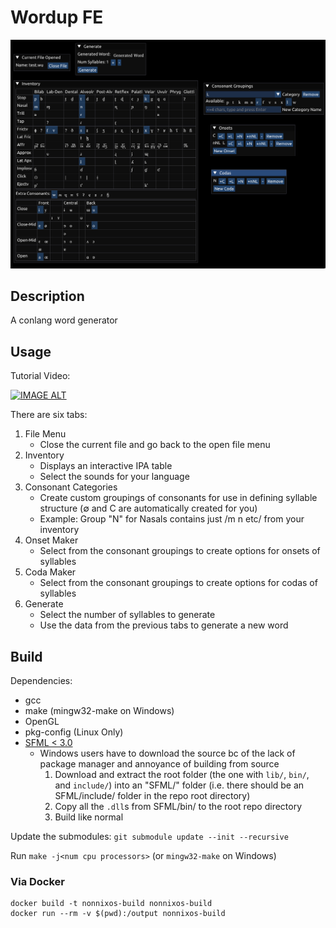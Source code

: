 # Wordup FE

![screenshot](./screenshot.png)

## Description

A conlang word generator

## Usage

Tutorial Video:

[![IMAGE ALT](https://img.youtube.com/vi/G9zUSiJPcnM/0.jpg)](https://youtu.be/G9zUSiJPcnM)

There are six tabs:

1. File Menu
   - Close the current file and go back to the open file menu
2. Inventory
   - Displays an interactive IPA table
   - Select the sounds for your language
3. Consonant Categories
   - Create custom groupings of consonants for use in defining syllable structure (∅ and C are automatically created for you)
   - Example: Group "N" for Nasals contains just /m n etc/ from your inventory
4. Onset Maker
   - Select from the consonant groupings to create options for onsets of syllables
5. Coda Maker
   - Select from the consonant groupings to create options for codas of syllables
6. Generate
   - Select the number of syllables to generate
   - Use the data from the previous tabs to generate a new word

## Build

Dependencies:

- gcc
- make (mingw32-make on Windows)
- OpenGL
- pkg-config (Linux Only)
- [SFML < 3.0](https://www.sfml-dev.org/download/sfml/2.6.1/)
   + Windows users have to download the source bc of the lack of package manager and annoyance of building from source
      1. Download and extract the root folder (the one with `lib/`, `bin/`, and `include/`) into an "SFML/" folder (i.e. there should be an SFML/include/ folder in the repo root directory)
      2. Copy all the `.dll`s from SFML/bin/ to the root repo directory
      3. Build like normal

Update the submodules: `git submodule update --init --recursive`

Run `make -j<num cpu processors>` (or `mingw32-make` on Windows)

### Via Docker

```
docker build -t nonnixos-build nonnixos-build
docker run --rm -v $(pwd):/output nonnixos-build
```

